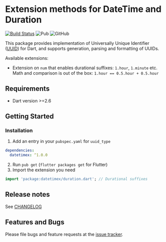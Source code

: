 # Extension methods for DateTime and Duration
[![Build Status](https://travis-ci.org/denixport/datetimex.svg?branch=master)](https://travis-ci.org/denixport/datetimex)
![Pub](https://img.shields.io/pub/vpre/datetimex.svg)
![GitHub](https://img.shields.io/github/license/denixport/datetimex.svg)

This package provides implementation of Universally Unique Identifier 
([UUID](https://en.wikipedia.org/wiki/Universally_unique_identifier)) for Dart, 
and supports generation, parsing and formatting of UUIDs.
 
Available extensions:
* Extension on `num` that enables durational suffixes: `1.hour`, `1.minute` etc.
  Math and comparison is out of the box: `1.hour == 0.5.hour + 0.5.hour`


## Requirements
- Dart version >=2.6 

## Getting Started

### Installation
1. Add an entry in your `pubspec.yaml` for `uuid_type`
```yaml
dependencies:
  datetimex: ^1.0.0
```
2. Run `pub get` (`flutter packages get` for Flutter)
3. Import the extension you need
```dart
import 'package:datetimex/duration.dart'; // Durational suffixes
```

## Release notes
See [CHANGELOG](CHANGELOG.md)

## Features and Bugs
Please file bugs and feature requests at the [issue tracker][tracker].

[tracker]: https://github.com/denixport/datetimex/issues

